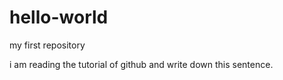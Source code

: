 # hello-world
my first repository

i am reading the tutorial of github and write down this sentence.

